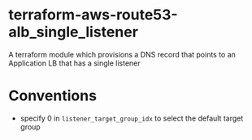 # terraform-aws-route53-alb_single_listener
A terraform module which provisions a DNS record that points to an Application LB that has a single listener


# Conventions
- specify 0 in `listener_target_group_idx` to select the default target group
